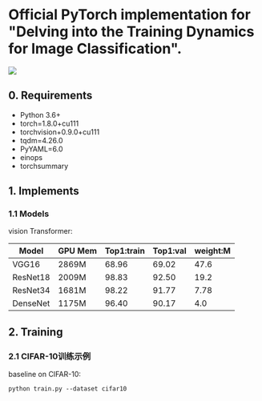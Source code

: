 # Official PyTorch implementation for "Delving into the Training Dynamics  for Image Classification". 

![](figures/logo.png)

## 0. Requirements

- Python 3.6+
- torch=1.8.0+cu111
- torchvision+0.9.0+cu111
- tqdm=4.26.0
- PyYAML=6.0
- einops
- torchsummary


## 1. Implements

### 1.1 Models

vision Transformer:

| Model              | GPU Mem | Top1:train | Top1:val | weight:M |
| ------------------ | ------- | ---------- | -------- | -------- |
| VGG16           | 2869M   | 68.96      | 69.02    | 47.6     |
| ResNet18        | 2009M   | 98.83      | 92.50    | 19.2     |
| ResNet34        | 1681M   | 98.22      | 91.77    | 7.78     |
| DenseNet        | 1175M   | 96.40      | 90.17    | 4.0      |





## 2. Training

### 2.1 CIFAR-10训练示例
baseline on CIFAR-10:

```
python train.py --dataset cifar10
```


